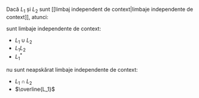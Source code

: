 Dacă $L_1$ și $L_2$ sunt [[limbaj independent de context|limbaje independente de context]], atunci:

sunt limbaje independente de context:
- $L_1\cup L_2$
- $L_1L_2$
- ${L_1}^*$

nu sunt neapskărat limbaje independente de context:
- $L_1\cap L_2$
- $\overline{L_1}$